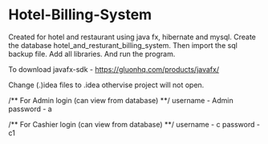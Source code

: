 # Hotel-Billing-System
Created for hotel and restaurant using java fx, hibernate and mysql.
Create the database hotel_and_resturant_billing_system. Then import the sql backup file.
Add all libraries. And run the program.

To download javafx-sdk - https://gluonhq.com/products/javafx/

Change (.)idea files to .idea othervise project will not open.

/** For Admin login (can view from database) **/
username - Admin
password - a

/** For Cashier login (can view from database) **/
username - c
password - c1
